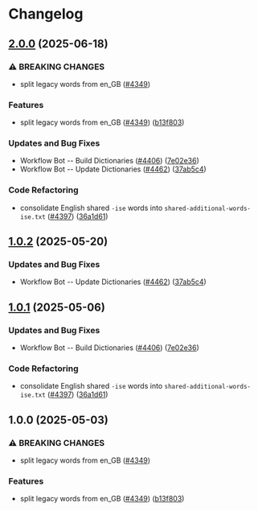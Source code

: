 # Changelog

## [2.0.0](https://github.com/JoshuaKGoldberg/cspell-dicts/compare/@cspell/aoo-mozilla-en-dict@1.0.2...@cspell/aoo-mozilla-en-dict@2.0.0) (2025-06-18)


### ⚠ BREAKING CHANGES

* split legacy words from en_GB ([#4349](https://github.com/JoshuaKGoldberg/cspell-dicts/issues/4349))

### Features

* split legacy words from en_GB ([#4349](https://github.com/JoshuaKGoldberg/cspell-dicts/issues/4349)) ([b13f803](https://github.com/JoshuaKGoldberg/cspell-dicts/commit/b13f8035d03d5491cd8fe618cab532e4ff58ffd2))


### Updates and Bug Fixes

* Workflow Bot -- Build Dictionaries ([#4406](https://github.com/JoshuaKGoldberg/cspell-dicts/issues/4406)) ([7e02e36](https://github.com/JoshuaKGoldberg/cspell-dicts/commit/7e02e36dd735dd9d28639f230301cd057715873d))
* Workflow Bot -- Update Dictionaries ([#4462](https://github.com/JoshuaKGoldberg/cspell-dicts/issues/4462)) ([37ab5c4](https://github.com/JoshuaKGoldberg/cspell-dicts/commit/37ab5c4d2759f9f76818c45b052955428a8f4635))


### Code Refactoring

* consolidate English shared `-ise` words into `shared-additional-words-ise.txt` ([#4397](https://github.com/JoshuaKGoldberg/cspell-dicts/issues/4397)) ([36a1d61](https://github.com/JoshuaKGoldberg/cspell-dicts/commit/36a1d612042a7e1d707a1c10c6c59c948fb43034))

## [1.0.2](https://github.com/streetsidesoftware/cspell-dicts/compare/@cspell/aoo-mozilla-en-dict@1.0.1...@cspell/aoo-mozilla-en-dict@1.0.2) (2025-05-20)


### Updates and Bug Fixes

* Workflow Bot -- Update Dictionaries ([#4462](https://github.com/streetsidesoftware/cspell-dicts/issues/4462)) ([37ab5c4](https://github.com/streetsidesoftware/cspell-dicts/commit/37ab5c4d2759f9f76818c45b052955428a8f4635))

## [1.0.1](https://github.com/streetsidesoftware/cspell-dicts/compare/@cspell/aoo-mozilla-en-dict@1.0.0...@cspell/aoo-mozilla-en-dict@1.0.1) (2025-05-06)


### Updates and Bug Fixes

* Workflow Bot -- Build Dictionaries ([#4406](https://github.com/streetsidesoftware/cspell-dicts/issues/4406)) ([7e02e36](https://github.com/streetsidesoftware/cspell-dicts/commit/7e02e36dd735dd9d28639f230301cd057715873d))


### Code Refactoring

* consolidate English shared `-ise` words into `shared-additional-words-ise.txt` ([#4397](https://github.com/streetsidesoftware/cspell-dicts/issues/4397)) ([36a1d61](https://github.com/streetsidesoftware/cspell-dicts/commit/36a1d612042a7e1d707a1c10c6c59c948fb43034))

## 1.0.0 (2025-05-03)


### ⚠ BREAKING CHANGES

* split legacy words from en_GB ([#4349](https://github.com/streetsidesoftware/cspell-dicts/issues/4349))

### Features

* split legacy words from en_GB ([#4349](https://github.com/streetsidesoftware/cspell-dicts/issues/4349)) ([b13f803](https://github.com/streetsidesoftware/cspell-dicts/commit/b13f8035d03d5491cd8fe618cab532e4ff58ffd2))

